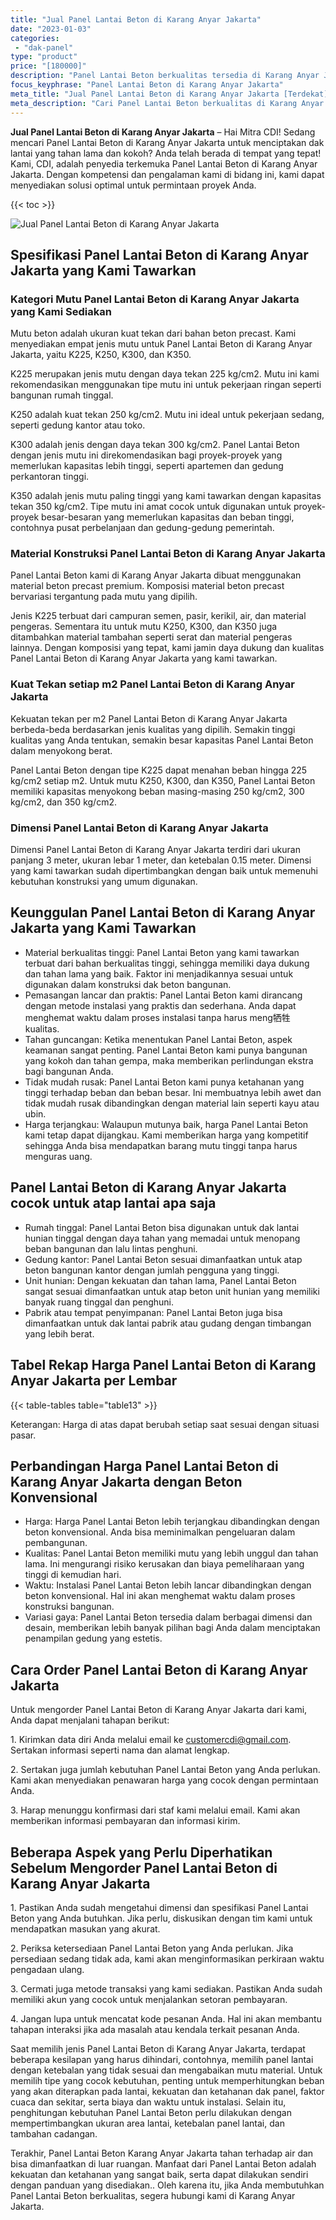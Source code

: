 ```yaml
---
title: "Jual Panel Lantai Beton di Karang Anyar Jakarta"
date: "2023-01-03"
categories:
 - "dak-panel"
type: "product"
price: "[180000]"
description: "Panel Lantai Beton berkualitas tersedia di Karang Anyar Jakarta. Panel Lantai Beton dirancang untuk kebutuhan konstruksi modern dengan performa prima. Dapatkan info lengkap."
focus_keyphrase: "Panel Lantai Beton di Karang Anyar Jakarta"
meta_title: "Jual Panel Lantai Beton di Karang Anyar Jakarta [Terdekat] - CDI"
meta_description: "Cari Panel Lantai Beton berkualitas di Karang Anyar Jakarta?. Tersedia Panel Lantai Beton premium untuk proyek konstruksi. Penawaran spesial hanya di sini."
---
```


**Jual Panel Lantai Beton di Karang Anyar Jakarta** – Hai Mitra CDI! Sedang mencari Panel Lantai Beton di Karang Anyar Jakarta untuk menciptakan dak lantai yang tahan lama dan kokoh? Anda telah berada di tempat yang tepat! Kami, CDI, adalah penyedia terkemuka Panel Lantai Beton di Karang Anyar Jakarta. Dengan kompetensi dan pengalaman kami di bidang ini, kami dapat menyediakan solusi optimal untuk permintaan proyek Anda.

{{< toc >}}

![Jual Panel Lantai Beton di Karang Anyar Jakarta](/images/dak-panel/dak-panel-03.jpg)

## Spesifikasi Panel Lantai Beton di Karang Anyar Jakarta yang Kami Tawarkan

### Kategori Mutu Panel Lantai Beton di Karang Anyar Jakarta yang Kami Sediakan

Mutu beton adalah ukuran kuat tekan dari bahan beton precast. Kami menyediakan empat jenis mutu untuk Panel Lantai Beton di Karang Anyar Jakarta, yaitu K225, K250, K300, dan K350.

K225 merupakan jenis mutu dengan daya tekan 225 kg/cm2. Mutu ini kami rekomendasikan menggunakan tipe mutu ini untuk pekerjaan ringan seperti bangunan rumah tinggal.

K250 adalah kuat tekan 250 kg/cm2. Mutu ini ideal untuk pekerjaan sedang, seperti gedung kantor atau toko.

K300 adalah jenis dengan daya tekan 300 kg/cm2. Panel Lantai Beton dengan jenis mutu ini direkomendasikan bagi proyek-proyek yang memerlukan kapasitas lebih tinggi, seperti apartemen dan gedung perkantoran tinggi.

K350 adalah jenis mutu paling tinggi yang kami tawarkan dengan kapasitas tekan 350 kg/cm2. Tipe mutu ini amat cocok untuk digunakan untuk proyek-proyek besar-besaran yang memerlukan kapasitas dan beban tinggi, contohnya pusat perbelanjaan dan gedung-gedung pemerintah.

### Material Konstruksi Panel Lantai Beton di Karang Anyar Jakarta

Panel Lantai Beton kami di Karang Anyar Jakarta dibuat menggunakan material beton precast premium. Komposisi material beton precast bervariasi tergantung pada mutu yang dipilih.

Jenis K225 terbuat dari campuran semen, pasir, kerikil, air, dan material pengeras. Sementara itu untuk mutu K250, K300, dan K350 juga ditambahkan material tambahan seperti serat dan material pengeras lainnya. Dengan komposisi yang tepat, kami jamin daya dukung dan kualitas Panel Lantai Beton di Karang Anyar Jakarta yang kami tawarkan.

### Kuat Tekan setiap m2 Panel Lantai Beton di Karang Anyar Jakarta

Kekuatan tekan per m2 Panel Lantai Beton di Karang Anyar Jakarta berbeda-beda berdasarkan jenis kualitas yang dipilih. Semakin tinggi kualitas yang Anda tentukan, semakin besar kapasitas Panel Lantai Beton dalam menyokong berat.

Panel Lantai Beton dengan tipe K225 dapat menahan beban hingga 225 kg/cm2 setiap m2. Untuk mutu K250, K300, dan K350, Panel Lantai Beton memiliki kapasitas menyokong beban masing-masing 250 kg/cm2, 300 kg/cm2, dan 350 kg/cm2.

### Dimensi Panel Lantai Beton di Karang Anyar Jakarta

Dimensi Panel Lantai Beton di Karang Anyar Jakarta terdiri dari ukuran panjang 3 meter, ukuran lebar 1 meter, dan ketebalan 0.15 meter. Dimensi yang kami tawarkan sudah dipertimbangkan dengan baik untuk memenuhi kebutuhan konstruksi yang umum digunakan.

## Keunggulan Panel Lantai Beton di Karang Anyar Jakarta yang Kami Tawarkan

*   Material berkualitas tinggi: Panel Lantai Beton yang kami tawarkan terbuat dari bahan berkualitas tinggi, sehingga memiliki daya dukung dan tahan lama yang baik. Faktor ini menjadikannya sesuai untuk digunakan dalam konstruksi dak beton bangunan.
*   Pemasangan lancar dan praktis: Panel Lantai Beton kami dirancang dengan metode instalasi yang praktis dan sederhana. Anda dapat menghemat waktu dalam proses instalasi tanpa harus meng牺牲 kualitas.
*   Tahan guncangan: Ketika menentukan Panel Lantai Beton, aspek keamanan sangat penting. Panel Lantai Beton kami punya bangunan yang kokoh dan tahan gempa, maka memberikan perlindungan ekstra bagi bangunan Anda.
*   Tidak mudah rusak: Panel Lantai Beton kami punya ketahanan yang tinggi terhadap beban dan beban besar. Ini membuatnya lebih awet dan tidak mudah rusak dibandingkan dengan material lain seperti kayu atau ubin.
*   Harga terjangkau: Walaupun mutunya baik, harga Panel Lantai Beton kami tetap dapat dijangkau. Kami memberikan harga yang kompetitif sehingga Anda bisa mendapatkan barang mutu tinggi tanpa harus menguras uang.

## Panel Lantai Beton di Karang Anyar Jakarta cocok untuk atap lantai apa saja

*   Rumah tinggal: Panel Lantai Beton bisa digunakan untuk dak lantai hunian tinggal dengan daya tahan yang memadai untuk menopang beban bangunan dan lalu lintas penghuni.
*   Gedung kantor: Panel Lantai Beton sesuai dimanfaatkan untuk atap beton bangunan kantor dengan jumlah pengguna yang tinggi.
*   Unit hunian: Dengan kekuatan dan tahan lama, Panel Lantai Beton sangat sesuai dimanfaatkan untuk atap beton unit hunian yang memiliki banyak ruang tinggal dan penghuni.
*   Pabrik atau tempat penyimpanan: Panel Lantai Beton juga bisa dimanfaatkan untuk dak lantai pabrik atau gudang dengan timbangan yang lebih berat.

## Tabel Rekap Harga Panel Lantai Beton di Karang Anyar Jakarta per Lembar

{{< table-tables table="table13" >}}

Keterangan: Harga di atas dapat berubah setiap saat sesuai dengan situasi pasar.

## Perbandingan Harga Panel Lantai Beton di Karang Anyar Jakarta dengan Beton Konvensional

*   Harga: Harga Panel Lantai Beton lebih terjangkau dibandingkan dengan beton konvensional. Anda bisa meminimalkan pengeluaran dalam pembangunan.
*   Kualitas: Panel Lantai Beton memiliki mutu yang lebih unggul dan tahan lama. Ini mengurangi risiko kerusakan dan biaya pemeliharaan yang tinggi di kemudian hari.
*   Waktu: Instalasi Panel Lantai Beton lebih lancar dibandingkan dengan beton konvensional. Hal ini akan menghemat waktu dalam proses konstruksi bangunan.
*   Variasi gaya: Panel Lantai Beton tersedia dalam berbagai dimensi dan desain, memberikan lebih banyak pilihan bagi Anda dalam menciptakan penampilan gedung yang estetis.

## Cara Order Panel Lantai Beton di Karang Anyar Jakarta

Untuk mengorder Panel Lantai Beton di Karang Anyar Jakarta dari kami, Anda dapat menjalani tahapan berikut:

1\.  Kirimkan data diri Anda melalui email ke customercdi@gmail.com. Sertakan informasi seperti nama dan alamat lengkap.

2\.  Sertakan juga jumlah kebutuhan Panel Lantai Beton yang Anda perlukan. Kami akan menyediakan penawaran harga yang cocok dengan permintaan Anda.

3\.  Harap menunggu konfirmasi dari staf kami melalui email. Kami akan memberikan informasi pembayaran dan informasi kirim.

## Beberapa Aspek yang Perlu Diperhatikan Sebelum Mengorder Panel Lantai Beton di Karang Anyar Jakarta

1\.  Pastikan Anda sudah mengetahui dimensi dan spesifikasi Panel Lantai Beton yang Anda butuhkan. Jika perlu, diskusikan dengan tim kami untuk mendapatkan masukan yang akurat.

2\.  Periksa ketersediaan Panel Lantai Beton yang Anda perlukan. Jika persediaan sedang tidak ada, kami akan menginformasikan perkiraan waktu pengadaan ulang.

3\.  Cermati juga metode transaksi yang kami sediakan. Pastikan Anda sudah memiliki akun yang cocok untuk menjalankan setoran pembayaran.

4\.  Jangan lupa untuk mencatat kode pesanan Anda. Hal ini akan membantu tahapan interaksi jika ada masalah atau kendala terkait pesanan Anda.

Saat memilih jenis Panel Lantai Beton di Karang Anyar Jakarta, terdapat beberapa kesilapan yang harus dihindari, contohnya, memilih panel lantai dengan ketebalan yang tidak sesuai dan mengabaikan mutu material. Untuk memilih tipe yang cocok kebutuhan, penting untuk memperhitungkan beban yang akan diterapkan pada lantai, kekuatan dan ketahanan dak panel, faktor cuaca dan sekitar, serta biaya dan waktu untuk instalasi. Selain itu, penghitungan kebutuhan Panel Lantai Beton perlu dilakukan dengan mempertimbangkan ukuran area lantai, ketebalan panel lantai, dan tambahan cadangan.

Terakhir, Panel Lantai Beton Karang Anyar Jakarta tahan terhadap air dan bisa dimanfaatkan di luar ruangan. Manfaat dari Panel Lantai Beton adalah kekuatan dan ketahanan yang sangat baik, serta dapat dilakukan sendiri dengan panduan yang disediakan.. Oleh karena itu, jika Anda membutuhkan Panel Lantai Beton berkualitas, segera hubungi kami di Karang Anyar Jakarta.